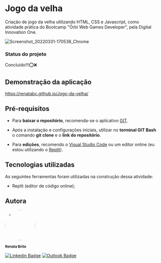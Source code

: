 # Jogo da velha
Criação de jogo da velha utilizando HTML, CSS e Javascript, como atividade prática do Bootcamp "Órbi Web Games Developer", pela Digital Innovation One.

![Screenshot_20220331-170538_Chrome](https://user-images.githubusercontent.com/93830634/161143489-74d20b3c-5286-40f9-a795-71aa0e8053c5.jpg)

### Status do projeto
Concluído!!!⭕❌

## Demonstração da aplicação

https://renatabc.github.io/Jogo-da-velha/

## Pré-requisitos

- Para **baixar o repositório**, recomenda-se o aplicativo [GIT](https://git-scm.com/downloads).

- Após a instalação e configurações iniciais, utilizar no **terminal GIT Bash** o comando **git clone** e o **link do repositório**.
- Para **edições**, recomendo o [Visual Studio Code](https://code.visualstudio.com/download) ou um editor online (eu estou utilizando o [Replit](http://replit.com)).

## Tecnologias utilizadas

As seguintes ferramentas foram utilizadas na construção dessa atividade:

- Replit (editor de código online);


## Autora

<img style="border-radius: 50%;" src="https://avatars.githubusercontent.com/u/93830634?s=400&u=6adaba5d61e8bc151b25462fb36582bb32a7e146&v=4" width="100px;" height="100px;" alt=""/>

<sub><b>Renata Brito</b></sub>

[![Linkedin Badge](https://img.shields.io/badge/-Renata-blue?style=flat-square&logo=Linkedin&logoColor=white&link=https://www.linkedin.com/in/renata-brito-601b83222/)](https://www.linkedin.com/in/renata-brito-601b83222/)
[![Outlook Badge](https://img.shields.io/badge/-renatabc12@outlook.com-c14438?style=flat-square&logo=Outlook&logoColor=white&link=mailto:renatabc12@outlook.com)](mailto:renatabc12@outlook.com)

